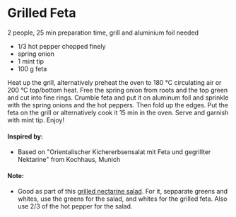 # Grilled Feta
2 people, 25 min preparation time, grill and aluminium foil needed

* 1/3 hot pepper chopped finely
* spring onion
* 1 mint tip
* 100 g feta

Heat up the grill, alternatively preheat the oven to 180 °C circulating air or 200 °C top/bottom heat. Free the spring onion from roots and the top green and cut into fine rings. Crumble feta and put it on aluminum foil and sprinkle with the spring onions and the hot peppers. Then fold up the edges. Put the feta on the grill or alternatively cook it 15 min in the oven. Serve and garnish with mint tip. Enjoy!

#### Inspired by: 
* Based on "Orientalischer Kichererbsensalat mit Feta und gegrillter Nektarine" from Kochhaus, Munich

#### Note:
* Good as part of this [grilled nectarine salad](https://github.com/andreamalhera/committed_meals/edit/master/recipes/salads_and_appetizers/oriental_chickpeas_salad.md). For it, sepparate greens and whites, use the greens for the salad, and whites for the grilled feta. Also use 2/3 of the hot pepper for the salad.
